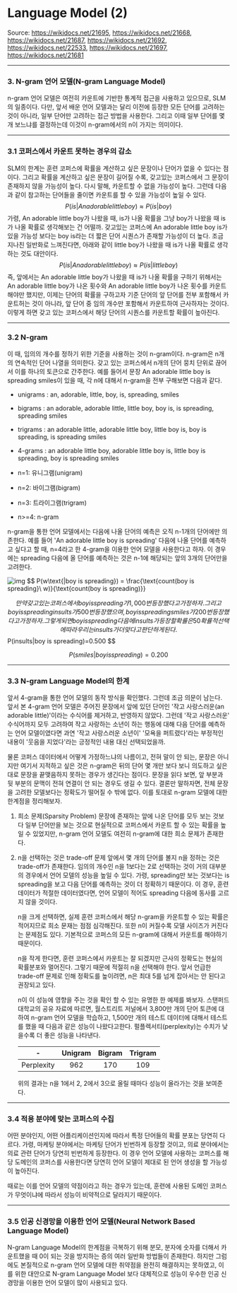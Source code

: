# Language Model (2)

Source: https://wikidocs.net/21695, https://wikidocs.net/21668, https://wikidocs.net/21687, https://wikidocs.net/21692, https://wikidocs.net/22533, https://wikidocs.net/21697, https://wikidocs.net/21681

---

### 3. N-gram 언어 모델(N-gram Language Model)

n-gram 언어 모델은 여전히 카운트에 기반한 통계적 접근을 사용하고 있으므로, SLM의 일종이다.
다만, 앞서 배운 언어 모델과는 달리 이전에 등장한 모든 단어를 고려하는 것이 아니라, 일부 단어만 고려하는 접근 방법을 사용한다.
그리고 이때 일부 단어를 몇 개 보느냐를 결정하는데 이것이 n-gram에서의 n이 가지는 의미이다.

---

### 3.1 코퍼스에서 카운트 못하는 경우의 감소

SLM의 한계는 훈련 코퍼스에 확률을 계산하고 싶은 문장이나 단어가 없을 수 있다는 점이다.
그리고 확률을 계산하고 싶은 문장이 길어질 수록, 갖고있는 코퍼스에서 그 문장이 존재하지 않을 가능성이 높다.
다시 말해, 카운트할 수 없을 가능성이 높다.
그런데 다음과 같이 참고하는 단어들을 줄이면 카운트를 할 수 있을 가능성이 높일 수 있다.
$$
P(is|An adorable little boy)≈ P(is|boy)
$$
가령, An adorable little boy가 나왔을 때, is가 나올 확률을 그냥 boy가 나왔을 때 is가 나올 확률로 생각해보는 건 어떨까.
갖고있는 코퍼스에 An adorable little boy is가 있을 가능성 보다는 boy is라는 더 짧은 단어 시퀀스가 존재할 가능성이 더 높다.
조금 지나친 일반화로 느껴진다면, 아래와 같이 little boy가 나왔을 때 is가 나올 확률로 생각하는 것도 대안이다.
$$
P(is|An adorable little boy)≈ P(is|little boy)
$$
즉, 앞에서는 An adorable little boy가 나왔을 때 is가 나올 확률을 구하기 위해서는 An adorable little boy가 나온 횟수와 An adorable little boy가 나온 횟수를 카운트 해야만 했지만, 이제는 단어의 확률을 구하고자 기준 단어의 앞 단어를 전부 포함해서 카운트허는 것이 아니라, 앞 단어 중 임의 개수만 포함해서 카운트하여 근사하자는 것이다.
이렇게 하면 갖고 있는 코퍼스에서 해당 단어의 시퀀스를 카운트할 확률이 높아진다.

---

### 3.2 N-gram

이 때, 임의의 개수를 정하기 위한 기준을 사용하는 것이 n-gram이다.
n-gram은 n개의 연속적인 단어 나열을 의미한다.
갖고 있는 코퍼스에서 n개의 단어 뭉치 단위로 끊어서 이를 하나의 토큰으로 간주한다.
예를 들어서 문장 An adorable little boy is spreading smiles이 있을 때, 각 n에 대해서 n-gram을 전부 구해보면 다음과 같다.

- unigrams : an, adorable, little, boy, is, spreading, smiles
- bigrams : an adorable, adorable little, little boy, boy is, is spreading, spreading smiles
- trigrams : an adorable little, adorable little boy, little boy is, boy is spreading, is spreading smiles
- 4-grams : an adorable little boy, adorable little boy is, little boy is spreading, boy is spreading smiles

- n=1: 유니그램(unigram)
- n=2: 바이그램(bigram)
- n=3: 트라이그램(trigram)
- n>=4: n-gram

n-gram을 통한 언어 모델에서는 다음에 나올 단어의 예측은 오직 n-1개의 단어에만 의존한다.
예를 들어 'An adorable little boy is spreading' 다음에 나올 단어를 예측하고 싶다고 할 때, n=4라고 한 4-gram을 이용한 언어 모델을 사용한다고 하자.
이 경우에는 spreading 다음에 올 단어를 예측하는 것은 n-1에 해당되는 앞의 3개의 단어만을 고려한다.

![img](https://wikidocs.net/images/page/21692/n-gram.PNG)
$$
P(w\text{|boy is spreading}) = \frac{\text{count(boy is spreading}\ w)}{\text{count(boy is spreading)}}
$$
만약 갖고있는 코퍼스에서 boy is spreading가 1,000번 등장했다고 가정하자.
그리고 boy is spreading insults가 500번 등장했으며, boy is spreading smiles가 200번 등장했다고 가정하자.
그렇게 되면 boy is spreading 다음에 insults가 등장할 확률은 50%이며, smiles가 등장할 확률은 20%입니다.
확률적 선택에 따라 우리는 insults가 더 맞다고 판단하게 된다.
$$
P(insults|boy is spreading)=0.500
$$

$$
P(smiles|boy is spreading)=0.200
$$

---

### 3.3 N-gram Language Model의 한계

앞서 4-gram을 통한 언어 모델의 동작 방식을 확인했다.
그런데 조금 의문이 남는다.
앞서 본 4-gram 언어 모델은 주어진 문장에서 앞에 있던 단어인 '작고 사랑스러운(an adorable little)'이라는 수식어를 제거하고, 반영하지 않았다.
그런데 '작고 사랑스러운' 수식어까지 모두 고려하여 작고 사랑하는 소년이 하는 행동에 대해 다음 단어를 예측하는 언어 모델이였다면 과연 '작고 사랑스러운 소년이' '모욕을 퍼트렸다'라는 부정적인 내용이 '웃음을 지었다'라는 긍정적인 내용 대신 선택되었을까.

물론 코퍼스 데이터에서 어떻게 가정하느냐의 나름이고, 전혀 말이 안 되는, 문장은 아니지만 여기서 지적하고 싶은 것은 n-gram은 뒤의 단어 몇 개만 보다 보니 의도하고 싶은 대로 문장을 끝맺음하지 못하는 경우가 생긴다는 점이다.
문장을 읽다 보면, 앞 부분과 뒷 부분의 문맥이 전혀 연결이 안 되는 경우도 생길 수 있다.
결론만 말하자면, 전체 문장을 고려한 모델보다는 정확도가 떨어질 수 밖에 없다.
이를 토대로 n-gram 모델에 대한 한계점을 정리해보자.

1. 희소 문제(Sparsity Problem)
   문장에 존재하는 앞에 나온 단어를 모두 보는 것보다 일부 단어만을 보는 것으로 현실적으로 코퍼스에서 카운트 할 수 있는 확률을 높일 수 있었지만, n-gram 언어 모델도 여전히 n-gram에 대한 희소 문제가 존재한다.

2. n을 선택하는 것은 trade-off 문제
   앞에서 몇 개의 단어를 볼지 n을 정하는 것은 trade-off가 존재한다.
   임의의 개수인 n을 1보다는 2로 선택하는 것이 거의 대부분의 경우에서 언어 모델의 성능을 높일 수 있다.
   가령, spreading만 보는 것보다는 is spreading을 보고 다음 단어를 예측하는 것이 더 정확하기 때문이다.
   이 경우, 훈련 데이터가 적절한 데이터였다면, 언어 모델이 적어도 spreading 다음에 동사를 고르지 않을 것이다.

   n을 크게 선택하면, 실제 훈련 코퍼스에서 해당 n-gram을 카운트할 수 있는 확률은 적어지므로  희소 문재는 점점 심각해진다.
   또한 n이 커질수록 모델 사이즈가 커진다는 문제점도 있다.
   기본적으로 코퍼스의 모든 n-gram에 대해서 카운트를 해야하기 때문이다.

   n을 작게 한다면, 훈련 코퍼스에서 카운트는 잘 되겠지만 근사의 정확도는 현실의 확률분포와 멀어진다.
   그렇기 때문에 적절히 n을 선택해야 한다.
   앞서 언급한 trade-off 문제로 인해 정확도를 높이려면, n은 최대 5를 넘게 잡아서는 안 된다고 권장되고 있다.

   n이 이 성능에 영향을 주는 것을 확인 할 수 있는 유명한 한 예제를 봐보자.
   스탠퍼드 대학교의 공유 자료에 따르면, 월스트리트 저널에서 3,800만 개의 단어 토큰에 대하여 n-gram 언어 모델을 학습하고, 1,500만 개의 테스트 데이터에 대해서 테스트를 했을 때 다음과 같은 성능이 나왔다고한다.
   펄플렉서티(perplexity)는 수치가 낮을수록 더 좋은 성능을 나타낸다.

   |     -      | Unigram | Bigram | Trigram |
   | :--------: | :-----: | :----: | :-----: |
   | Perplexity |   962   |  170   |   109   |

   위의 결과는 n을 1에서 2, 2에서 3으로 올릴 때마다 성능이 올라가는 것을 보여준다.

---

### 3.4 적용 분야에 맞는 코퍼스의 수집

어떤 분야인지, 어떤 어플리케이션인지에 따라서 특정 단어들의 확률 분포는 당연히 다르다.
가령, 마케팅 분야에서는 마케팅 단어가 빈번하게 등장할 것이고, 의료 분야에서는 의료 관련 단어가 당연히 빈번하게 등장한다.
이 경우 언어 모델에 사용하는 코퍼스를 해당 도메인의 코퍼스를 사용한다면 당연히 언어 모델이 제대로 된 언어 생성을 할 가능성이 높아진다.

때로는 이를 언어 모델의 약점이라고 하는 경우가 있는데, 훈련에 사용된 도메인 코퍼스가 무엇이냐에 따라서 성능이 비약적으로 달라지기 때문이다.

---

### 3.5 인공 신경망을 이용한 언어 모델(Neural Network Based Language Model)

N-gram Language Model의 한계점을 극복하기 위해 분모, 분자에 숫자를 더해서 카운트했을 때 0이 되는 것을 방지하는 증의 여러 일반화 방법들이 존재한다.
하지만 그럼에도 본질적으로 n-gram 언어 모델에 대한 취약점을 완전히 해결하지는 못하였고, 이를 위한 대안으로 N-gram Language Model 보다 대체적으로 성능이 우수한 인공 신경망을 이용한 언어 모델이 많이 사용되고 있다.